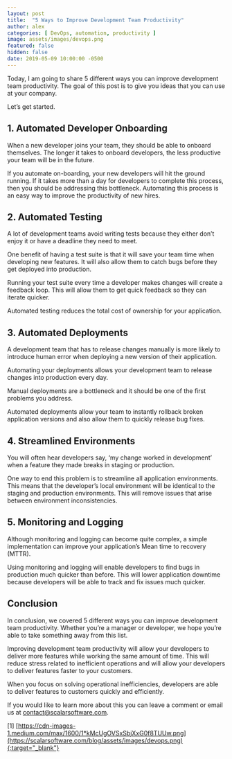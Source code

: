 ```yaml
---
layout: post
title:  "5 Ways to Improve Development Team Productivity"
author: alex
categories: [ DevOps, automation, productivity ]
image: assets/images/devops.png
featured: false
hidden: false
date: 2019-05-09 10:00:00 -0500
---
```


Today, I am going to share 5 different ways you can improve development team productivity. The goal of this post is to give you ideas that you can use at your company.

Let’s get started.

## 1. Automated Developer Onboarding

When a new developer joins your team, they should be able to onboard themselves. The longer it takes to onboard developers, the less productive your team will be in the future. 

If you automate on-boarding, your new developers will hit the ground running. If it takes more than a day for developers to complete this process, then you should be addressing this bottleneck. Automating this process is an easy way to improve the productivity of new hires.

## 2. Automated Testing

A lot of development teams avoid writing tests because they either don’t enjoy it or have a deadline they need to meet.

One benefit of having a test suite is that it will save your team time when developing new features. It will also allow them to catch bugs before they get deployed into production.

Running your test suite every time a developer makes changes will create a feedback loop. This will allow them to get quick feedback so they can iterate quicker.

Automated testing reduces the total cost of ownership for your application.

## 3. Automated Deployments

A development team that has to release changes manually is more likely to introduce human error when deploying a new version of their application.

Automating your deployments allows your development team to release changes into production every day.

Manual deployments are a bottleneck and it should be one of the first problems you address.

Automated deployments allow your team to instantly rollback broken application versions and also allow them to quickly release bug fixes.

## 4. Streamlined Environments

You will often hear developers say, ‘my change worked in development’ when a feature they made breaks in staging or production.

One way to end this problem is to streamline all application environments. This means that the developer’s local environment will be identical to the staging and production environments. This will remove issues that arise between environment inconsistencies.

## 5. Monitoring and Logging

Although monitoring and logging can become quite complex, a simple implementation can improve your application’s Mean time to recovery (MTTR).

Using monitoring and logging will enable developers to find bugs in production much quicker than before. This will lower application downtime because developers will be able to track and fix issues much quicker.

## Conclusion

In conclusion, we covered 5 different ways you can improve development team productivity. Whether you’re a manager or developer, we hope you’re able to take something away from this list.

Improving development team productivity will allow your developers to deliver more features while working the same amount of time. This will reduce stress related to inefficient operations and will allow your developers to deliver features faster to your customers.

When you focus on solving operational inefficiencies, developers are able to deliver features to customers quickly and efficiently.

If you would like to learn more about this you can leave a comment or email us at [contact@scalarsoftware.com](mailto:contact@scalarsoftware.com).

[1] [https://cdn-images-1.medium.com/max/1600/1*kMcUgOVSxSbjXxG0f8TUUw.png](https://scalarsoftware.com/blog/assets/images/devops.png){:target="_blank"}

